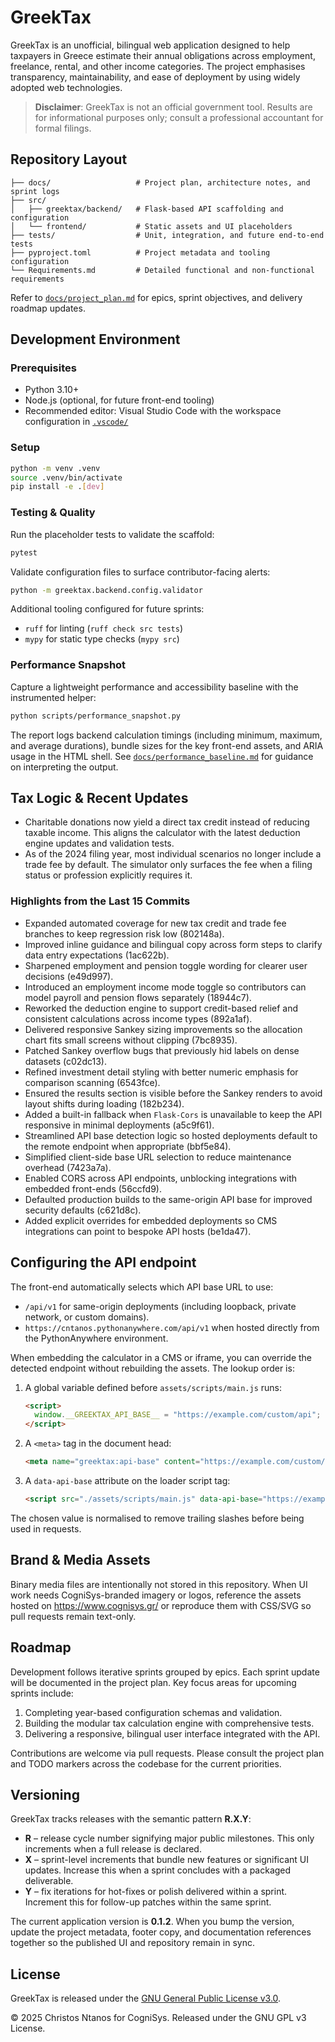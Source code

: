 # GreekTax

GreekTax is an unofficial, bilingual web application designed to help taxpayers
in Greece estimate their annual obligations across employment, freelance,
rental, and other income categories. The project emphasises transparency,
maintainability, and ease of deployment by using widely adopted web
technologies.

> **Disclaimer**: GreekTax is not an official government tool. Results are for
> informational purposes only; consult a professional accountant for formal
> filings.

## Repository Layout

```
├── docs/                   # Project plan, architecture notes, and sprint logs
├── src/
│   ├── greektax/backend/   # Flask-based API scaffolding and configuration
│   └── frontend/           # Static assets and UI placeholders
├── tests/                  # Unit, integration, and future end-to-end tests
├── pyproject.toml          # Project metadata and tooling configuration
└── Requirements.md         # Detailed functional and non-functional requirements
```

Refer to [`docs/project_plan.md`](docs/project_plan.md) for epics, sprint
objectives, and delivery roadmap updates.

## Development Environment

### Prerequisites
- Python 3.10+
- Node.js (optional, for future front-end tooling)
- Recommended editor: Visual Studio Code with the workspace configuration in
  [`.vscode/`](.vscode/)

### Setup

```bash
python -m venv .venv
source .venv/bin/activate
pip install -e .[dev]
```

### Testing & Quality

Run the placeholder tests to validate the scaffold:

```bash
pytest
```

Validate configuration files to surface contributor-facing alerts:

```bash
python -m greektax.backend.config.validator
```

Additional tooling configured for future sprints:

- `ruff` for linting (`ruff check src tests`)
- `mypy` for static type checks (`mypy src`)

### Performance Snapshot

Capture a lightweight performance and accessibility baseline with the
instrumented helper:

```bash
python scripts/performance_snapshot.py
```

The report logs backend calculation timings (including minimum, maximum, and
average durations), bundle sizes for the key front-end assets, and ARIA usage in
the HTML shell. See [`docs/performance_baseline.md`](docs/performance_baseline.md)
for guidance on interpreting the output.

## Tax Logic & Recent Updates

- Charitable donations now yield a direct tax credit instead of reducing taxable
  income. This aligns the calculator with the latest deduction engine updates
  and validation tests.
- As of the 2024 filing year, most individual scenarios no longer include a
  trade fee by default. The simulator only surfaces the fee when a filing status
  or profession explicitly requires it.

### Highlights from the Last 15 Commits

- Expanded automated coverage for new tax credit and trade fee branches to keep
  regression risk low (802148a).
- Improved inline guidance and bilingual copy across form steps to clarify data
  entry expectations (1ac622b).
- Sharpened employment and pension toggle wording for clearer user decisions
  (e49d997).
- Introduced an employment income mode toggle so contributors can model payroll
  and pension flows separately (18944c7).
- Reworked the deduction engine to support credit-based relief and consistent
  calculations across income types (892a1af).
- Delivered responsive Sankey sizing improvements so the allocation chart fits
  small screens without clipping (7bc8935).
- Patched Sankey overflow bugs that previously hid labels on dense datasets
  (c02dc13).
- Refined investment detail styling with better numeric emphasis for comparison
  scanning (6543fce).
- Ensured the results section is visible before the Sankey renders to avoid
  layout shifts during loading (182b234).
- Added a built-in fallback when `Flask-Cors` is unavailable to keep the API
  responsive in minimal deployments (a5c9f61).
- Streamlined API base detection logic so hosted deployments default to the
  remote endpoint when appropriate (bbf5e84).
- Simplified client-side base URL selection to reduce maintenance overhead
  (7423a7a).
- Enabled CORS across API endpoints, unblocking integrations with embedded
  front-ends (56ccfd9).
- Defaulted production builds to the same-origin API base for improved security
  defaults (c621d8c).
- Added explicit overrides for embedded deployments so CMS integrations can
  point to bespoke API hosts (be1da47).

## Configuring the API endpoint

The front-end automatically selects which API base URL to use:

- `/api/v1` for same-origin deployments (including loopback, private network,
  or custom domains).
- `https://cntanos.pythonanywhere.com/api/v1` when hosted directly from the
  PythonAnywhere environment.

When embedding the calculator in a CMS or iframe, you can override the detected
endpoint without rebuilding the assets. The lookup order is:

1. A global variable defined before `assets/scripts/main.js` runs:
   ```html
   <script>
     window.__GREEKTAX_API_BASE__ = "https://example.com/custom/api";
   </script>
   ```
2. A `<meta>` tag in the document head:
   ```html
   <meta name="greektax:api-base" content="https://example.com/custom/api" />
   ```
3. A `data-api-base` attribute on the loader script tag:
   ```html
   <script src="./assets/scripts/main.js" data-api-base="https://example.com/custom/api"></script>
   ```

The chosen value is normalised to remove trailing slashes before being used in
requests.

## Brand & Media Assets

Binary media files are intentionally not stored in this repository. When UI work
needs CogniSys-branded imagery or logos, reference the assets hosted on
https://www.cognisys.gr/ or reproduce them with CSS/SVG so pull requests remain
text-only.

## Roadmap

Development follows iterative sprints grouped by epics. Each sprint update will
be documented in the project plan. Key focus areas for upcoming sprints include:

1. Completing year-based configuration schemas and validation.
2. Building the modular tax calculation engine with comprehensive tests.
3. Delivering a responsive, bilingual user interface integrated with the API.

Contributions are welcome via pull requests. Please consult the project plan and
TODO markers across the codebase for the current priorities.

## Versioning

GreekTax tracks releases with the semantic pattern **R.X.Y**:

- **R** – release cycle number signifying major public milestones. This only
  increments when a full release is declared.
- **X** – sprint-level increments that bundle new features or significant UI
  updates. Increase this when a sprint concludes with a packaged deliverable.
- **Y** – fix iterations for hot-fixes or polish delivered within a sprint.
  Increment this for follow-up patches within the same sprint.

The current application version is **0.1.2**. When you bump the version, update
the project metadata, footer copy, and documentation references together so the
published UI and repository remain in sync.

## License

GreekTax is released under the [GNU General Public License v3.0](LICENSE).

&copy; 2025 Christos Ntanos for CogniSys. Released under the GNU GPL v3 License.
